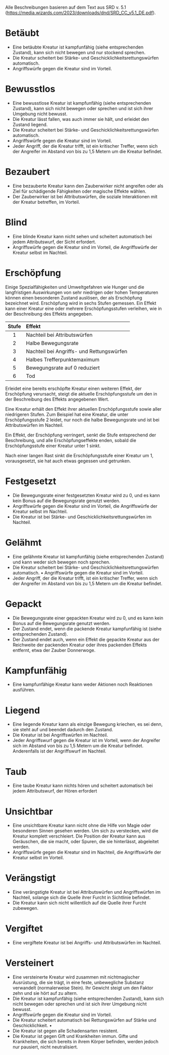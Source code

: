 Alle Beschreibungen basieren auf dem Text aus SRD v. 5.1 (https://media.wizards.com/2023/downloads/dnd/SRD_CC_v5.1_DE.pdf).

# Betäubt
- Eine betäubte Kreatur ist kampfunfähig (siehe entsprechenden Zustand), kann sich nicht bewegen und nur stockend sprechen. 
- Die Kreatur scheitert bei Stärke- und Geschicklichkeitsrettungswürfen automatisch. 
- Angriffswürfe gegen die Kreatur sind im Vorteil.

# Bewusstlos
- Eine bewusstlose Kreatur ist kampfunfähig (siehe entsprechenden Zustand), kann sich nicht bewegen oder sprechen und ist sich ihrer Umgebung nicht bewusst. 
- Die Kreatur lässt fallen, was auch immer sie hält, und erleidet den Zustand liegend. 
- Die Kreatur scheitert bei Stärke- und Geschicklichkeitsrettungswürfen automatisch. 
- Angriffswürfe gegen die Kreatur sind im Vorteil. 
- Jeder Angriff, der die Kreatur trifft, ist ein kritischer Treffer, wenn sich der Angreifer im Abstand von bis zu 1,5 Metern um die Kreatur befindet.

# Bezaubert
- Eine bezauberte Kreatur kann den Zauberwirker nicht angreifen oder als Ziel für schädigende Fähigkeiten oder magische Effekte wählen.
- Der Zauberwirker ist bei Attributswürfen, die soziale Interaktionen mit der Kreatur betreffen, im Vorteil.

# Blind
- Eine blinde Kreatur kann nicht sehen und scheitert automatisch bei jedem Attributswurf, der Sicht erfordert. 
- Angriffswürfe gegen die Kreatur sind im Vorteil, die Angriffswürfe der Kreatur selbst im Nachteil.

# Erschöpfung
Einige Spezialfähigkeiten und Umweltgefahren wie Hunger und die langfristigen Auswirkungen von sehr niedrigen oder hohen Temperaturen können einen besonderen Zustand auslösen, der als Erschöpfung bezeichnet wird. Erschöpfung wird in sechs Stufen gemessen. Ein Effekt kann einer Kreatur eine oder mehrere Erschöpfungsstufen verleihen, wie in der Beschreibung des Effekts angegeben. 

Stufe | Effekt 
:---:|:-
1 | Nachteil bei Attributswürfen 
2 | Halbe Bewegungsrate 
3 | Nachteil bei Angriffs- und Rettungswürfen 
4 | Halbes Trefferpunktemaximum 
5 | Bewegungsrate auf 0 reduziert 
6 | Tod 

Erleidet eine bereits erschöpfte Kreatur einen weiteren Effekt, der Erschöpfung verursacht, steigt die aktuelle Erschöpfungsstufe um den in der Beschreibung des Effekts angegebenen Wert. 

Eine Kreatur erhält den Effekt ihrer aktuellen Erschöpfungsstufe sowie aller niedrigeren Stufen. Zum Beispiel hat eine Kreatur, die unter Erschöpfungsstufe 2 leidet, nur noch die halbe Bewegungsrate und ist bei Attributswürfen im Nachteil. 

Ein Effekt, der Erschöpfung verringert, senkt die Stufe entsprechend der Beschreibung, und alle Erschöpfungseffekte enden, sobald die Erschöpfungsstufe einer Kreatur unter 1 sinkt. 

Nach einer langen Rast sinkt die Erschöpfungsstufe einer Kreatur um 1, vorausgesetzt, sie hat auch etwas gegessen und getrunken.

# Festgesetzt
- Die Bewegungsrate einer festgesetzten Kreatur wird zu 0, und es kann kein Bonus auf die Bewegungsrate genutzt werden. 
- Angriffswürfe gegen die Kreatur sind im Vorteil, die Angriffswürfe der Kreatur selbst im Nachteil. 
- Die Kreatur ist bei Stärke- und Geschicklichkeitsrettungswürfen im Nachteil.

# Gelähmt
- Eine gelähmte Kreatur ist kampfunfähig (siehe entsprechenden Zustand) und kann weder sich bewegen noch sprechen. 
- Die Kreatur scheitert bei Stärke- und Geschicklichkeitsrettungswürfen automatisch. • Angriffswürfe gegen die Kreatur sind im Vorteil. 
- Jeder Angriff, der die Kreatur trifft, ist ein kritischer Treffer, wenn sich der Angreifer im Abstand von bis zu 1,5 Metern um die Kreatur befindet.

# Gepackt
- Die Bewegungsrate einer gepackten Kreatur wird zu 0, und es kann kein Bonus auf die Bewegungsrate genutzt werden. 
- Der Zustand endet, wenn die packende Kreatur kampfunfähig ist (siehe entsprechenden Zustand). 
- Der Zustand endet auch, wenn ein Effekt die gepackte Kreatur aus der Reichweite der packenden Kreatur oder ihres packenden Effekts entfernt, etwa der Zauber Donnerwoge.

# Kampfunfähig
- Eine kampfunfähige Kreatur kann weder Aktionen noch Reaktionen ausführen.

# Liegend
- Eine liegende Kreatur kann als einzige Bewegung kriechen, es sei denn, sie steht auf und beendet dadurch den Zustand. 
- Die Kreatur ist bei Angriffswürfen im Nachteil. 
- Jeder Angriffswurf gegen die Kreatur ist im Vorteil, wenn der Angreifer sich im Abstand von bis zu 1,5 Metern um die Kreatur befindet. Anderenfalls ist der Angriffswurf im Nachteil.

# Taub
- Eine taube Kreatur kann nichts hören und scheitert automatisch bei jedem Attributswurf, der Hören erfordert

# Unsichtbar
- Eine unsichtbare Kreatur kann nicht ohne die Hilfe von Magie oder besonderen Sinnen gesehen werden. Um sich zu verstecken, wird die Kreatur komplett verschleiert. Die Position der Kreatur kann aus Geräuschen, die sie macht, oder Spuren, die sie hinterlässt, abgeleitet werden. 
- Angriffswürfe gegen die Kreatur sind im Nachteil, die Angriffswürfe der Kreatur selbst im Vorteil.

# Verängstigt
- Eine verängstigte Kreatur ist bei Attributswürfen und Angriffswürfen im Nachteil, solange sich die Quelle ihrer Furcht in Sichtlinie befindet.
- Die Kreatur kann sich nicht willentlich auf die Quelle ihrer Furcht zubewegen.

# Vergiftet
- Eine vergiftete Kreatur ist bei Angriffs- und Attributswürfen im Nachteil.

# Versteinert
- Eine versteinerte Kreatur wird zusammen mit nichtmagischer Ausrüstung, die sie trägt, in eine feste, unbewegliche Substanz verwandelt (normalerweise Stein). Ihr Gewicht steigt um den Faktor zehn und sie hört auf zu altern. 
- Die Kreatur ist kampfunfähig (siehe entsprechenden Zustand), kann sich nicht bewegen oder sprechen und ist sich ihrer Umgebung nicht bewusst. 
- Angriffswürfe gegen die Kreatur sind im Vorteil. 
- Die Kreatur scheitert automatisch bei Rettungswürfen auf Stärke und Geschicklichkeit. • 
- Die Kreatur ist gegen alle Schadensarten resistent. 
- Die Kreatur ist gegen Gift und Krankheiten immun. Gifte und Krankheiten, die sich bereits in ihrem Körper befinden, werden jedoch nur pausiert, nicht neutralisiert.